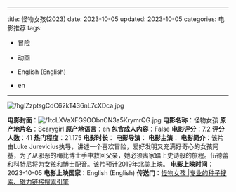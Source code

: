 
---
title: 怪物女孩(2023)
date: 2023-10-05
updated: 2023-10-05
categories: 电影推荐
tags:

- 冒险
- 动画

- English (English)
- en
---

<img src="https://image.tmdb.org/t/p/original/hglZzptsgCdC62kT436nL7cXDca.jpg" alt="/hglZzptsgCdC62kT436nL7cXDca.jpg" title="/hglZzptsgCdC62kT436nL7cXDca.jpg">

**电影封面**：<img src="https://image.tmdb.org/t/p/w200/1tcLXVaXFG9OObnCN3a5KrymrQG.jpg" alt="/1tcLXVaXFG9OObnCN3a5KrymrQG.jpg" title="/1tcLXVaXFG9OObnCN3a5KrymrQG.jpg">
**电影名称**：怪物女孩
**原产地片名**：Scarygirl
**原产地语言**：en
**包含成人内容**：False
**电影评分**：7.2
**评分人数**：41
**热门程度**：21.175
**电影时长**：
**电影导演**：
**电影主演**：
**电影简介**：该片由Luke Jurevicius执导，讲述一个喜欢冒险，爱好发明又充满好奇心的女孩阿基，为了从邪恶的梅比博士手中救回父亲，她必须离家踏上史诗般的旅程。伍德蕾和科特尼将为女孩和博士配音。该片预计2019年北美上映。
**电影上映时间**：2023-10-05
**电影上映国家**：English (English)
**传送门**：[怪物女孩 |专业的种子搜索、磁力链接搜索引擎](https://movie.amd794.com:2083/?search=Scarygirl&ordering=&mode=match_phrase&page_size=10&page=1)

